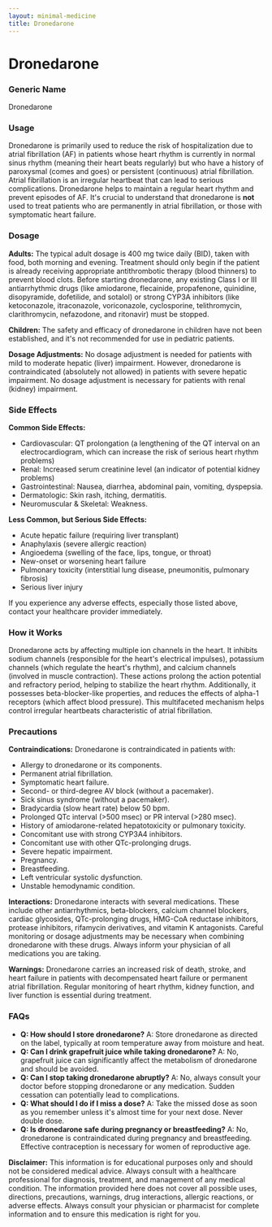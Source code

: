 ```yaml
---
layout: minimal-medicine
title: Dronedarone
---
```


# Dronedarone
### Generic Name
Dronedarone

### Usage
Dronedarone is primarily used to reduce the risk of hospitalization due to atrial fibrillation (AF) in patients whose heart rhythm is currently in normal sinus rhythm (meaning their heart beats regularly) but who have a history of paroxysmal (comes and goes) or persistent (continuous) atrial fibrillation.  Atrial fibrillation is an irregular heartbeat that can lead to serious complications.  Dronedarone helps to maintain a regular heart rhythm and prevent episodes of AF.  It's crucial to understand that dronedarone is **not** used to treat patients who are permanently in atrial fibrillation, or those with symptomatic heart failure.

### Dosage
**Adults:** The typical adult dosage is 400 mg twice daily (BID), taken with food, both morning and evening. Treatment should only begin if the patient is already receiving appropriate antithrombotic therapy (blood thinners) to prevent blood clots.  Before starting dronedarone, any existing Class I or III antiarrhythmic drugs (like amiodarone, flecainide, propafenone, quinidine, disopyramide, dofetilide, and sotalol) or strong CYP3A inhibitors (like ketoconazole, itraconazole, voriconazole, cyclosporine, telithromycin, clarithromycin, nefazodone, and ritonavir) must be stopped.

**Children:** The safety and efficacy of dronedarone in children have not been established, and it's not recommended for use in pediatric patients.

**Dosage Adjustments:**  No dosage adjustment is needed for patients with mild to moderate hepatic (liver) impairment. However, dronedarone is contraindicated (absolutely not allowed) in patients with severe hepatic impairment.  No dosage adjustment is necessary for patients with renal (kidney) impairment.


### Side Effects
**Common Side Effects:**

* Cardiovascular: QT prolongation (a lengthening of the QT interval on an electrocardiogram, which can increase the risk of serious heart rhythm problems)
* Renal: Increased serum creatinine level (an indicator of potential kidney problems)
* Gastrointestinal: Nausea, diarrhea, abdominal pain, vomiting, dyspepsia.
* Dermatologic: Skin rash, itching, dermatitis.
* Neuromuscular & Skeletal: Weakness.

**Less Common, but Serious Side Effects:**

* Acute hepatic failure (requiring liver transplant)
* Anaphylaxis (severe allergic reaction)
* Angioedema (swelling of the face, lips, tongue, or throat)
* New-onset or worsening heart failure
* Pulmonary toxicity (interstitial lung disease, pneumonitis, pulmonary fibrosis)
* Serious liver injury


If you experience any adverse effects, especially those listed above, contact your healthcare provider immediately.

### How it Works
Dronedarone acts by affecting multiple ion channels in the heart.  It inhibits sodium channels (responsible for the heart's electrical impulses), potassium channels (which regulate the heart's rhythm), and calcium channels (involved in muscle contraction). These actions prolong the action potential and refractory period, helping to stabilize the heart rhythm. Additionally, it possesses beta-blocker-like properties, and reduces the effects of alpha-1 receptors (which affect blood pressure). This multifaceted mechanism helps control irregular heartbeats characteristic of atrial fibrillation.

### Precautions
**Contraindications:** Dronedarone is contraindicated in patients with:

* Allergy to dronedarone or its components.
* Permanent atrial fibrillation.
* Symptomatic heart failure.
* Second- or third-degree AV block (without a pacemaker).
* Sick sinus syndrome (without a pacemaker).
* Bradycardia (slow heart rate) below 50 bpm.
* Prolonged QTc interval (>500 msec) or PR interval (>280 msec).
* History of amiodarone-related hepatotoxicity or pulmonary toxicity.
* Concomitant use with strong CYP3A4 inhibitors.
* Concomitant use with other QTc-prolonging drugs.
* Severe hepatic impairment.
* Pregnancy.
* Breastfeeding.
* Left ventricular systolic dysfunction.
* Unstable hemodynamic condition.

**Interactions:** Dronedarone interacts with several medications.  These include other antiarrhythmics, beta-blockers, calcium channel blockers, cardiac glycosides, QTc-prolonging drugs, HMG-CoA reductase inhibitors, protease inhibitors, rifamycin derivatives, and vitamin K antagonists.  Careful monitoring or dosage adjustments may be necessary when combining dronedarone with these drugs.  Always inform your physician of all medications you are taking.

**Warnings:** Dronedarone carries an increased risk of death, stroke, and heart failure in patients with decompensated heart failure or permanent atrial fibrillation.  Regular monitoring of heart rhythm, kidney function, and liver function is essential during treatment.


### FAQs

* **Q: How should I store dronedarone?**  A: Store dronedarone as directed on the label, typically at room temperature away from moisture and heat.
* **Q: Can I drink grapefruit juice while taking dronedarone?** A: No, grapefruit juice can significantly affect the metabolism of dronedarone and should be avoided.
* **Q: Can I stop taking dronedarone abruptly?** A: No, always consult your doctor before stopping dronedarone or any medication.  Sudden cessation can potentially lead to complications.
* **Q: What should I do if I miss a dose?** A: Take the missed dose as soon as you remember unless it's almost time for your next dose.  Never double dose.
* **Q: Is dronedarone safe during pregnancy or breastfeeding?** A: No, dronedarone is contraindicated during pregnancy and breastfeeding.  Effective contraception is necessary for women of reproductive age.


**Disclaimer:** This information is for educational purposes only and should not be considered medical advice.  Always consult with a healthcare professional for diagnosis, treatment, and management of any medical condition.  The information provided here does not cover all possible uses, directions, precautions, warnings, drug interactions, allergic reactions, or adverse effects.  Always consult your physician or pharmacist for complete information and to ensure this medication is right for you.

